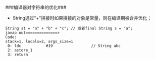 ###编译器对字符串的优化###
* String通过"+"拼接时如果拼接的对象是常量，则在编译期被合并优化；
```
String st = "a" + "b" + "c"; // 或者final String s = "a";
javap out==============>
Code:
stack=1, locals=2, args_size=1
 0: ldc           #19                 // String abc
 2: astore_1
 3: return
```


